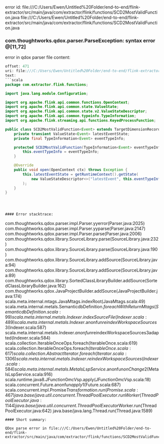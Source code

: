 error id: file:///C:/Users/Ewen/Untitled%20Folder/end-to-end/flink-extractor/src/main/java/com/extractor/flink/functions/SCD2MostValidFunction.java
file:///C:/Users/Ewen/Untitled%20Folder/end-to-end/flink-extractor/src/main/java/com/extractor/flink/functions/SCD2MostValidFunction.java
### com.thoughtworks.qdox.parser.ParseException: syntax error @[11,72]

error in qdox parser
file content:
```java
offset: 471
uri: file:///C:/Users/Ewen/Untitled%20Folder/end-to-end/flink-extractor/src/main/java/com/extractor/flink/functions/SCD2MostValidFunction.java
text:
```scala
package com.extractor.flink.functions;

import java.lang.module.Configuration;

import org.apache.flink.api.common.functions.OpenContext;
import org.apache.flink.api.common.state.ValueState;
import org.apache.flink.api.common.state.v2.ValueStateDescriptor;
import org.apache.flink.api.common.typeinfo.TypeInformation;
import org.apache.flink.streaming.api.functions.KeyedProcessFunction;

public class SCD2MostValidFunction<Event> extends TargetDimensionRecord>@@ extends KeyedProcessFunction {
    private transient ValueState<Event> latestEventState;
    private final TypeInformation<Event> eventTypeInfo;

    protected SCD2MostValidFunction(TypeInformation<Event> eventTypeInfo) {
        this.eventTypeInfo = eventTypeInfo;
    }

    @Override
    public void open(OpenContext ctx) throws Exception {
        this.latestEventState = getRuntimeContext().getState(
            new ValueStateDescriptor<>("latestEvent", this.eventTypeInfo)
        );
    }
}

```

```



#### Error stacktrace:

```
com.thoughtworks.qdox.parser.impl.Parser.yyerror(Parser.java:2025)
	com.thoughtworks.qdox.parser.impl.Parser.yyparse(Parser.java:2147)
	com.thoughtworks.qdox.parser.impl.Parser.parse(Parser.java:2006)
	com.thoughtworks.qdox.library.SourceLibrary.parse(SourceLibrary.java:232)
	com.thoughtworks.qdox.library.SourceLibrary.parse(SourceLibrary.java:190)
	com.thoughtworks.qdox.library.SourceLibrary.addSource(SourceLibrary.java:94)
	com.thoughtworks.qdox.library.SourceLibrary.addSource(SourceLibrary.java:89)
	com.thoughtworks.qdox.library.SortedClassLibraryBuilder.addSource(SortedClassLibraryBuilder.java:162)
	com.thoughtworks.qdox.JavaProjectBuilder.addSource(JavaProjectBuilder.java:174)
	scala.meta.internal.mtags.JavaMtags.indexRoot(JavaMtags.scala:49)
	scala.meta.internal.metals.SemanticdbDefinition$.foreachWithReturnMtags(SemanticdbDefinition.scala:99)
	scala.meta.internal.metals.Indexer.indexSourceFile(Indexer.scala:489)
	scala.meta.internal.metals.Indexer.$anonfun$reindexWorkspaceSources$3(Indexer.scala:587)
	scala.meta.internal.metals.Indexer.$anonfun$reindexWorkspaceSources$3$adapted(Indexer.scala:584)
	scala.collection.IterableOnceOps.foreach(IterableOnce.scala:619)
	scala.collection.IterableOnceOps.foreach$(IterableOnce.scala:617)
	scala.collection.AbstractIterator.foreach(Iterator.scala:1306)
	scala.meta.internal.metals.Indexer.reindexWorkspaceSources(Indexer.scala:584)
	scala.meta.internal.metals.MetalsLspService.$anonfun$onChange$2(MetalsLspService.scala:916)
	scala.runtime.java8.JFunction0$mcV$sp.apply(JFunction0$mcV$sp.scala:18)
	scala.concurrent.Future$.$anonfun$apply$1(Future.scala:687)
	scala.concurrent.impl.Promise$Transformation.run(Promise.scala:467)
	java.base/java.util.concurrent.ThreadPoolExecutor.runWorker(ThreadPoolExecutor.java:1144)
	java.base/java.util.concurrent.ThreadPoolExecutor$Worker.run(ThreadPoolExecutor.java:642)
	java.base/java.lang.Thread.run(Thread.java:1589)
```
#### Short summary: 

QDox parse error in file:///C:/Users/Ewen/Untitled%20Folder/end-to-end/flink-extractor/src/main/java/com/extractor/flink/functions/SCD2MostValidFunction.java